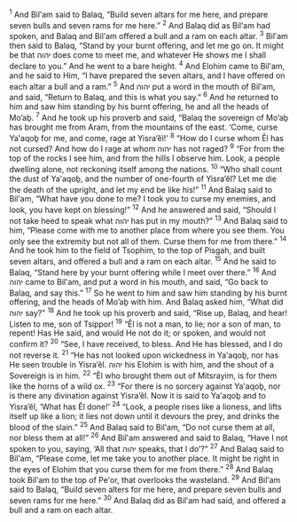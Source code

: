 <sup>1</sup> And Bil‛am said to Balaq, “Build seven altars for me here, and prepare seven bulls and seven rams for me here.”
<sup>2</sup> And Balaq did as Bil‛am had spoken, and Balaq and Bil‛am offered a bull and a ram on each altar.
<sup>3</sup> Bil‛am then said to Balaq, “Stand by your burnt offering, and let me go on. It might be that יהוה does come to meet me, and whatever He shows me I shall declare to you.” And he went to a bare height.
<sup>4</sup> And Elohim came to Bil‛am, and he said to Him, “I have prepared the seven altars, and I have offered on each altar a bull and a ram.”
<sup>5</sup> And יהוה put a word in the mouth of Bil‛am, and said, “Return to Balaq, and this is what you say.”
<sup>6</sup> And he returned to him and saw him standing by his burnt offering, he and all the heads of Mo’aḇ.
<sup>7</sup> And he took up his proverb and said, “Balaq the sovereign of Mo’aḇ has brought me from Aram, from the mountains of the east. ‘Come, curse Ya‛aqoḇ for me, and come, rage at Yisra’ĕl!’
<sup>8</sup> “How do I curse whom Ĕl has not cursed? And how do I rage at whom יהוה has not raged?
<sup>9</sup> “For from the top of the rocks I see him, and from the hills I observe him. Look, a people dwelling alone, not reckoning itself among the nations.
<sup>10</sup> “Who shall count the dust of Ya‛aqoḇ, and the number of one-fourth of Yisra’ĕl? Let me die the death of the upright, and let my end be like his!”
<sup>11</sup> And Balaq said to Bil‛am, “What have you done to me? I took you to curse my enemies, and look, you have kept on blessing!”
<sup>12</sup> And he answered and said, “Should I not take heed to speak what יהוה has put in my mouth?”
<sup>13</sup> And Balaq said to him, “Please come with me to another place from where you see them. You only see the extremity but not all of them. Curse them for me from there.”
<sup>14</sup> And he took him to the field of Tsophim, to the top of Pisgah, and built seven altars, and offered a bull and a ram on each altar.
<sup>15</sup> And he said to Balaq, “Stand here by your burnt offering while I meet over there.”
<sup>16</sup> And יהוה came to Bil‛am, and put a word in his mouth, and said, “Go back to Balaq, and say this.”
<sup>17</sup> So he went to him and saw him standing by his burnt offering, and the heads of Mo’aḇ with him. And Balaq asked him, “What did יהוה say?”
<sup>18</sup> And he took up his proverb and said, “Rise up, Balaq, and hear! Listen to me, son of Tsippor!
<sup>19</sup> “Ĕl is not a man, to lie; nor a son of man, to repent! Has He said, and would He not do it; or spoken, and would not confirm it?
<sup>20</sup> “See, I have received, to bless. And He has blessed, and I do not reverse it.
<sup>21</sup> “He has not looked upon wickedness in Ya‛aqoḇ, nor has He seen trouble in Yisra’ĕl. יהוה his Elohim is with him, and the shout of a Sovereign is in him.
<sup>22</sup> “Ĕl who brought them out of Mitsrayim, is for them like the horns of a wild ox.
<sup>23</sup> “For there is no sorcery against Ya‛aqoḇ, nor is there any divination against Yisra’ĕl. Now it is said to Ya‛aqoḇ and to Yisra’ĕl, ‘What has Ĕl done!’
<sup>24</sup> “Look, a people rises like a lioness, and lifts itself up like a lion; it lies not down until it devours the prey, and drinks the blood of the slain.”
<sup>25</sup> And Balaq said to Bil‛am, “Do not curse them at all, nor bless them at all!”
<sup>26</sup> And Bil‛am answered and said to Balaq, “Have I not spoken to you, saying, ‘All that יהוה speaks, that I do’?”
<sup>27</sup> And Balaq said to Bil‛am, “Please come, let me take you to another place. It might be right in the eyes of Elohim that you curse them for me from there.”
<sup>28</sup> And Balaq took Bil‛am to the top of Pe‛or, that overlooks the wasteland.
<sup>29</sup> And Bil‛am said to Balaq, “Build seven alters for me here, and prepare seven bulls and seven rams for me here.”
<sup>30</sup> And Balaq did as Bil‛am had said, and offered a bull and a ram on each altar.
